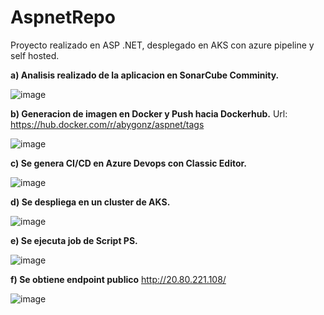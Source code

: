 # AspnetRepo

Proyecto realizado en ASP .NET, desplegado en AKS con azure pipeline y self hosted.


**a) Analisis realizado de la aplicacion en SonarCube Comminity.**

![image](https://user-images.githubusercontent.com/107892298/233513651-70f292b9-1a2a-472d-a82c-a7930af73320.png)

**b) Generacion de imagen en Docker y Push hacia Dockerhub.** Url: https://hub.docker.com/r/abygonz/aspnet/tags

![image](https://user-images.githubusercontent.com/107892298/233513821-be238467-ac78-48ff-b53f-0882f43bfb0f.png)

**c) Se genera CI/CD en Azure Devops con Classic Editor.**

![image](https://user-images.githubusercontent.com/107892298/233512380-63bdfaa6-2236-4631-abc9-d80aa28b97dd.png)


**d) Se despliega en un cluster de AKS.**

![image](https://user-images.githubusercontent.com/107892298/233514240-bac3ad6d-cbfa-4af1-b62c-aa864a7acd38.png)


**e) Se ejecuta job de Script PS.**

![image](https://user-images.githubusercontent.com/107892298/233514207-5fe5da06-65a5-4266-a9d3-4ce2be448f16.png)

**f) Se obtiene endpoint publico**
http://20.80.221.108/

![image](https://user-images.githubusercontent.com/107892298/233514549-14ce5667-0bc8-41e0-a2a6-5dc76c6f507b.png)

